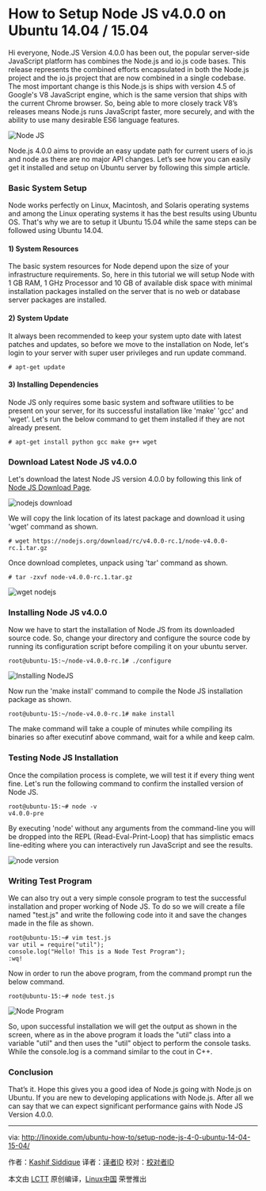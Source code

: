 How to Setup Node JS v4.0.0 on Ubuntu 14.04 / 15.04
================================================================================
Hi everyone, Node.JS Version 4.0.0 has been out, the popular server-side JavaScript platform has combines the Node.js and io.js code bases. This release represents the combined efforts encapsulated in both the Node.js project and the io.js project that are now combined in a single codebase. The most important change is this Node.js is ships with version 4.5 of Google's V8 JavaScript engine, which is the same version that ships with the current Chrome browser. So, being able to more closely track V8’s releases means Node.js runs JavaScript faster, more securely, and with the ability to use many desirable ES6 language features.

![Node JS](http://blog.linoxide.com/wp-content/uploads/2015/09/nodejs.png)

Node.js 4.0.0 aims to provide an easy update path for current users of io.js and node as there are no major API changes. Let’s see how you can easily get it installed and setup on Ubuntu server by following this simple article.

### Basic System Setup ###

Node works perfectly on Linux, Macintosh, and Solaris operating systems and among the Linux operating systems it has the best results using Ubuntu OS. That's why we are to setup it Ubuntu 15.04 while the same steps can be followed using Ubuntu 14.04.

#### 1) System Resources ####

The basic system resources for Node depend upon the size of your infrastructure requirements. So, here in this tutorial we will setup Node with 1 GB RAM, 1 GHz Processor and 10 GB of available disk space with minimal installation packages installed on the server that is no web or database server packages are installed.

#### 2) System Update ####

It always been recommended to keep your system upto date with latest patches and updates, so before we move to the installation on Node, let's login to your server with super user privileges and run update command.

    # apt-get update

#### 3) Installing Dependencies ####

Node JS only requires some basic system and software utilities to be present on your server, for its successful installation like 'make' 'gcc' and 'wget'. Let's run the below command to get them installed if they are not already present.

    # apt-get install python gcc make g++ wget

### Download Latest Node JS v4.0.0 ###

Let's download the latest Node JS version 4.0.0 by following this link of [Node JS Download Page][1].

![nodejs download](http://blog.linoxide.com/wp-content/uploads/2015/09/download.png)

We will copy the link location of its latest package and download it using 'wget' command as shown.

    # wget https://nodejs.org/download/rc/v4.0.0-rc.1/node-v4.0.0-rc.1.tar.gz

Once download completes, unpack using 'tar' command as shown.

    # tar -zxvf node-v4.0.0-rc.1.tar.gz

![wget nodejs](http://blog.linoxide.com/wp-content/uploads/2015/09/wget.png)

### Installing Node JS v4.0.0 ###

Now we have to start the installation of Node JS from its downloaded source code. So, change your directory and configure the source code by running its configuration script before compiling it on your ubuntu server.

    root@ubuntu-15:~/node-v4.0.0-rc.1# ./configure

![Installing NodeJS](http://blog.linoxide.com/wp-content/uploads/2015/09/configure.png)

Now run the 'make install' command to compile the Node JS installation package as shown.

    root@ubuntu-15:~/node-v4.0.0-rc.1# make install

The make command will take a couple of minutes while compiling its binaries so after executinf above command, wait for a while and keep calm.

### Testing Node JS Installation ###

Once the compilation process is complete, we will test it if every thing went fine. Let's run the following command to confirm the installed version of Node JS.

    root@ubuntu-15:~# node -v
    v4.0.0-pre

By executing 'node' without any arguments from the command-line you will be dropped into the REPL (Read-Eval-Print-Loop) that has simplistic emacs line-editing where you can interactively run JavaScript and see the results.

![node version](http://blog.linoxide.com/wp-content/uploads/2015/09/node.png)

### Writing Test Program ###

We can also try out a very simple console program to test the successful installation and proper working of Node JS. To do so we will create a file named "test.js" and write the following code into it and save the changes made in the file as shown.

    root@ubuntu-15:~# vim test.js
    var util = require("util");
    console.log("Hello! This is a Node Test Program");
    :wq!

Now in order to run the above program, from the command prompt run the below command.

    root@ubuntu-15:~# node test.js

![Node Program](http://blog.linoxide.com/wp-content/uploads/2015/09/node-test.png)

So, upon successful installation we will get the output as shown in the screen, where as in the above program it loads the "util" class into a variable "util" and then uses the "util" object to perform the console tasks. While the console.log is a command similar to the cout in C++.

### Conclusion ###

That’s it. Hope this gives you a good idea of Node.js going with Node.js on Ubuntu. If you are new to developing applications with Node.js. After all we can say that we can expect significant performance gains with Node JS Version 4.0.0.

--------------------------------------------------------------------------------

via: http://linoxide.com/ubuntu-how-to/setup-node-js-4-0-ubuntu-14-04-15-04/

作者：[Kashif Siddique][a]
译者：[译者ID](https://github.com/译者ID)
校对：[校对者ID](https://github.com/校对者ID)

本文由 [LCTT](https://github.com/LCTT/TranslateProject) 原创编译，[Linux中国](https://linux.cn/) 荣誉推出

[a]:http://linoxide.com/author/kashifs/
[1]:https://nodejs.org/download/rc/v4.0.0-rc.1/